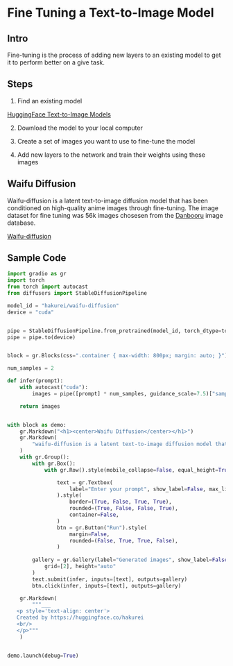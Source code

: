 # Fine Tuning a Text-to-Image Model

## Intro
Fine-tuning is the process of adding new layers to an existing model to get it to perform better on a give task.

## Steps

1. Find an existing model

[HuggingFace Text-to-Image Models](https://huggingface.co/models?pipeline_tag=text-to-image&sort=downloads)

2. Download the model to your local computer

3. Create a set of images you want to use to fine-tune the model

4. Add new layers to the network and train their weights using these images

## Waifu Diffusion

Waifu-diffusion is a latent text-to-image diffusion model that has been conditioned on high-quality anime images through fine-tuning. The image dataset for fine tuning was 56k images chosesen from the [Danbooru](https://danbooru.donmai.us/) image database.

[Waifu-diffusion](https://huggingface.co/hakurei/waifu-diffusion)

## Sample Code

```py
import gradio as gr
import torch
from torch import autocast
from diffusers import StableDiffusionPipeline

model_id = "hakurei/waifu-diffusion"
device = "cuda"


pipe = StableDiffusionPipeline.from_pretrained(model_id, torch_dtype=torch.float16, revision='fp16')
pipe = pipe.to(device)


block = gr.Blocks(css=".container { max-width: 800px; margin: auto; }")

num_samples = 2

def infer(prompt):
    with autocast("cuda"):
        images = pipe([prompt] * num_samples, guidance_scale=7.5)["sample"]

    return images


with block as demo:
    gr.Markdown("<h1><center>Waifu Diffusion</center></h1>")
    gr.Markdown(
        "waifu-diffusion is a latent text-to-image diffusion model that has been conditioned on high-quality anime images through fine-tuning."
    )
    with gr.Group():
        with gr.Box():
            with gr.Row().style(mobile_collapse=False, equal_height=True):

                text = gr.Textbox(
                    label="Enter your prompt", show_label=False, max_lines=1
                ).style(
                    border=(True, False, True, True),
                    rounded=(True, False, False, True),
                    container=False,
                )
                btn = gr.Button("Run").style(
                    margin=False,
                    rounded=(False, True, True, False),
                )
               
        gallery = gr.Gallery(label="Generated images", show_label=False).style(
            grid=[2], height="auto"
        )
        text.submit(infer, inputs=[text], outputs=gallery)
        btn.click(infer, inputs=[text], outputs=gallery)

    gr.Markdown(
        """___
   <p style='text-align: center'>
   Created by https://huggingface.co/hakurei
   <br/>
   </p>"""
    )


demo.launch(debug=True)
```